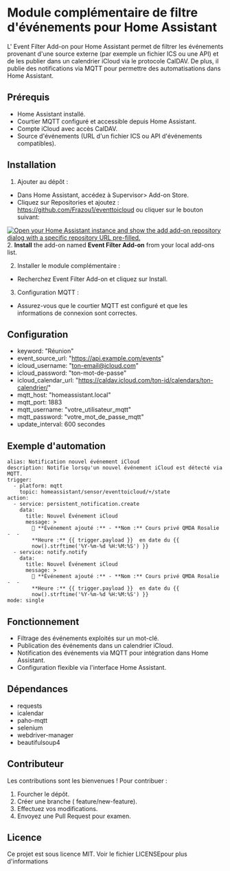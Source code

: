 # Module complémentaire de filtre d'événements pour Home Assistant

L' Event Filter Add-on pour Home Assistant permet de filtrer les événements provenant d'une source externe (par exemple un fichier ICS ou une API) et de les publier dans un calendrier iCloud via le protocole CalDAV. De plus, il publie des notifications via MQTT pour permettre des automatisations dans Home Assistant.

## Prérequis
-  Home Assistant installé.
-  Courtier MQTT configuré et accessible depuis Home Assistant.
-  Compte iCloud avec accès CalDAV.
-  Source d'événements (URL d'un fichier ICS ou API d'événements compatibles).

## Installation

1. Ajouter au dépôt :
  - Dans Home Assistant, accédez à Supervisor> Add-on Store.
  - Cliquez sur Repositories et ajoutez : https://github.com/Frazou1/eventtoicloud
    ou cliquer sur le bouton suivant:

   [![Open your Home Assistant instance and show the add add-on repository dialog with a specific repository URL pre-filled.](https://my.home-assistant.io/badges/supervisor_add_addon_repository.svg)](https://my.home-assistant.io/redirect/supervisor_add_addon_repository/?repository_url=https%3A%2F%2Fgithub.com%2Ffrazou1%2eventtoicloud)
2. **Install** the add-on named **Event Filter Add-on** from your local add-ons list.

2. Installer le module complémentaire :
  - Recherchez Event Filter Add-on et cliquez sur Install.

3. Configuration MQTT :
  - Assurez-vous que le courtier MQTT est configuré et que les informations de connexion sont correctes.

## Configuration

-  keyword: "Réunion"
-  event_source_url: "https://api.example.com/events"
-  icloud_username: "ton-email@icloud.com"
-  icloud_password: "ton-mot-de-passe"
-  icloud_calendar_url: "https://caldav.icloud.com/ton-id/calendars/ton-calendrier/"
-  mqtt_host: "homeassistant.local"
-  mqtt_port: 1883
-  mqtt_username: "votre_utilisateur_mqtt"
-  mqtt_password: "votre_mot_de_passe_mqtt"
-  update_interval: 600 secondes

## Exemple d'automation
```
alias: Notification nouvel événement iCloud
description: Notifie lorsqu'un nouvel événement iCloud est détecté via MQTT.
trigger:
  - platform: mqtt
    topic: homeassistant/sensor/eventtoicloud/+/state
action:
  - service: persistent_notification.create
    data:
      title: Nouvel Événement iCloud
      message: >
        📅 **Événement ajouté :** - **Nom :** Cours privé QMDA Rosalie -  -
        **Heure :** {{ trigger.payload }}  en date du {{
        now().strftime('%Y-%m-%d %H:%M:%S') }}
  - service: notify.notify
    data:
      title: Nouvel Événement iCloud
      message: >
        📅 **Événement ajouté :** - **Nom :** Cours privé QMDA Rosalie -  -
        **Heure :** {{ trigger.payload }}  en date du {{
        now().strftime('%Y-%m-%d %H:%M:%S') }}
mode: single

```


## Fonctionnement

-  Filtrage des événements exploités sur un mot-clé.
-  Publication des événements dans un calendrier iCloud.
-  Notification des événements via MQTT pour intégration dans Home Assistant.
-  Configuration flexible via l'interface Home Assistant.

## Dépendances

- requests
- icalendar
- paho-mqtt
- selenium
- webdriver-manager
- beautifulsoup4

## Contributeur
Les contributions sont les bienvenues ! Pour contribuer :

1. Fourcher le dépôt.
2. Créer une branche ( feature/new-feature).
3. Effectuez vos modifications.
4. Envoyez une Pull Request pour examen.

## Licence
Ce projet est sous licence MIT. Voir le fichier LICENSEpour plus d'informations
